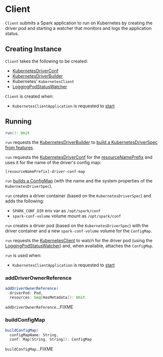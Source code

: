 # Client

`Client` submits a Spark application to run on Kubernetes by creating the driver pod and starting a watcher that monitors and logs the application status.

## Creating Instance

`Client` takes the following to be created:

* <span id="conf"> [KubernetesDriverConf](KubernetesDriverConf.md)
* <span id="builder"> [KubernetesDriverBuilder](KubernetesDriverBuilder.md)
* <span id="kubernetesClient"> Kubernetes' `KubernetesClient`
* <span id="watcher"> [LoggingPodStatusWatcher](LoggingPodStatusWatcher.md)

`Client` is created when:

* `KubernetesClientApplication` is requested to [start](KubernetesClientApplication.md#start)

## <span id="run"> Running

```scala
run(): Unit
```

`run` requests the [KubernetesDriverBuilder](#builder) to [build a KubernetesDriverSpec from features](KubernetesDriverBuilder.md#buildFromFeatures).

`run` requests the [KubernetesDriverConf](#conf) for the [resourceNamePrefix](KubernetesDriverConf.md#resourceNamePrefix) and uses it for the name of the driver's config map:

```text
[resourceNamePrefix]-driver-conf-map
```

`run` [builds a ConfigMap](#buildConfigMap) (with the name and the system properties of the `KubernetesDriverSpec`).

`run` creates a driver container (based on the `KubernetesDriverSpec`) and adds the following:

* `SPARK_CONF_DIR` env var as `/opt/spark/conf`
* `spark-conf-volume` volume mount as `/opt/spark/conf`

`run` creates a driver pod (based on the `KubernetesDriverSpec`) with the driver container and a new `spark-conf-volume` volume for the `ConfigMap`.

`run` requests the [KubernetesClient](#kubernetesClient) to watch for the driver pod (using the [LoggingPodStatusWatcher](#watcher)) and, when available, attaches the `ConfigMap`.

`run` is used when:

* `KubernetesClientApplication` is requested to [start](KubernetesClientApplication.md#start)

### <span id="addDriverOwnerReference"> addDriverOwnerReference

```scala
addDriverOwnerReference(
  driverPod: Pod,
  resources: Seq[HasMetadata]): Unit
```

`addDriverOwnerReference`...FIXME

### <span id="buildConfigMap"> buildConfigMap

```scala
buildConfigMap(
  configMapName: String,
  conf: Map[String, String]): ConfigMap
```

`buildConfigMap`...FIXME
